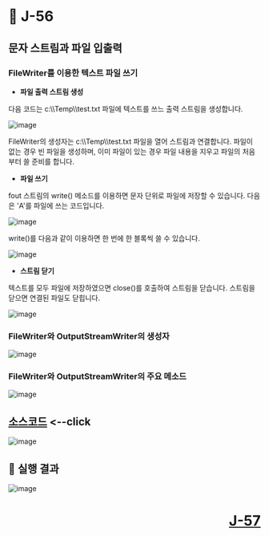 # 📖 J-56

## 문자 스트림과 파일 입출력

### FileWriter를 이용한 텍스트 파일 쓰기

* **파일 출력 스트림 생성**
<p>
  다음 코드는 c:\\Temp\\test.txt 파일에 텍스트를 쓰느 출력 스트림을 생성합니다.
</p>

![image](https://github.com/user-attachments/assets/96f4ef25-21cc-4a9e-9594-247f0b271aef)

<p>
  FileWriter의 생성자는 c:\\Temp\\test.txt 파일을 열어 스트림과 연결합니다.
  파일이 없는 경우 빈 파일을 생성하며, 이미 파일이 있는 경우 파일 내용을 지우고 파일의 처음부터 쓸 준비를 합니다.
</p>

* **파일 쓰기**
<p>
  fout 스트림의 write() 메소드를 이용하면 문자 단위로 파일에 저장할 수 있습니다.
  다음은 'A'를 파일에 쓰는 코드입니다.
</p>

![image](https://github.com/user-attachments/assets/9de43321-55a5-47a0-b19f-b1b1aca6b019)

<p>
  write()를 다음과 같이 이용하면 한 번에 한 블록씩 쓸 수 있습니다.
</p>

![image](https://github.com/user-attachments/assets/8fe9deca-9700-4cf3-89c7-1e1428239fc6)

* **스트림 닫기**
<p>
  텍스트를 모두 파일에 저장하였으면 close()를 호출하여 스트림을 닫습니다.
  스트림을 닫으면 연결된 파일도 닫힙니다.
</p>

![image](https://github.com/user-attachments/assets/a1d1835f-1e83-4019-baf4-21e16c6b2894)

### FileWriter와 OutputStreamWriter의 생성자

![image](https://github.com/user-attachments/assets/aeda9ae8-9b2c-405e-a26b-e68cd3c7563a)

### FileWriter와 OutputStreamWriter의 주요 메소드

![image](https://github.com/user-attachments/assets/0bca3d2a-5154-4bc4-a4c6-8f6c4069d0db)


[소스코드](./FileWriterEx.java) <--click
---

![image](https://github.com/user-attachments/assets/a732644c-7a84-431c-b8f1-442801dc5e9b)


📘 실행 결과
---

![image](https://github.com/user-attachments/assets/79564d12-bcf9-43b4-b3d8-7fb06eb7c32b)


# <p align="right">[J-57](./J_57.md)</p>
